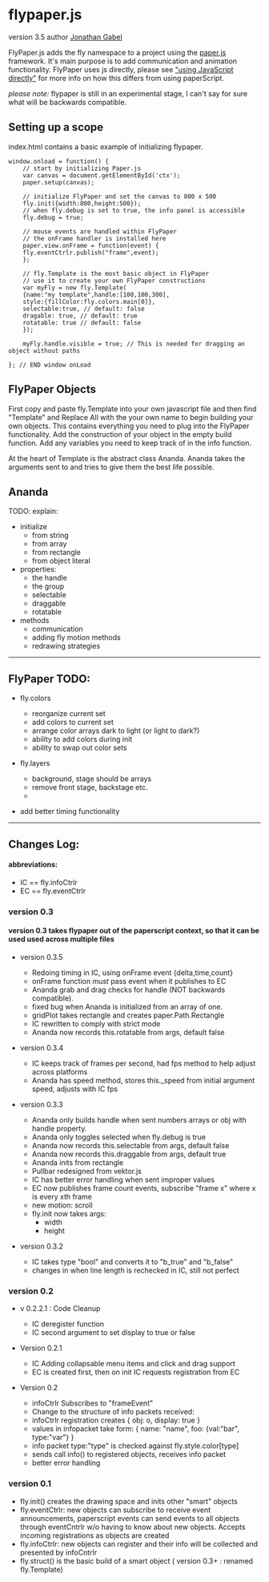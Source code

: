 # flypaper.js
version 3.5 author [Jonathan Gabel](http://jonathangabel.com)

FlyPaper.js adds the fly namespace to a project using the [paper.js](http://paperjs.org) framework. It's main purpose is to add communication and animation functionality.  FlyPaper uses js directly, please see ["using JavaScript directly"](http://paperjs.org/tutorials/getting-started/using-javascript-directly/) for more info on how this differs from using paperScript. 

*please note:* flypaper is still in an experimental stage, I can't say for sure what will be backwards compatible.

## Setting up a scope

index.html contains a basic example of initializing flypaper.  

	window.onload = function() {
		// start by initializing Paper.js
		var canvas = document.getElementById('ctx');
		paper.setup(canvas);
		
		// initialize FlyPaper and set the canvas to 800 x 500 
		fly.init({width:800,height:500});
		// when fly.debug is set to true, the info panel is accessible
		fly.debug = true;
		
		// mouse events are handled within FlyPaper
		// the onFrame handler is installed here
		paper.view.onFrame = function(event) {
		fly.eventCtrlr.publish("frame",event);
		};

		// fly.Template is the most basic object in FlyPaper
		// use it to create your own FlyPaper constructions
		var myFly = new fly.Template(
		{name:"my template",handle:[100,100,300],
		style:{fillColor:fly.colors.main[0]},
		selectable:true, // default: false
		dragable: true, // default: true
		rotatable: true // default: false
		});
		
		myFly.handle.visible = true; // This is needed for dragging an object without paths

	}; // END window onLoad


## FlyPaper Objects

First copy and paste fly.Template into your own javascript file and then find "Template" and Replace All with the your own name to begin building your own objects.  This contains everything you need to plug into the FlyPaper functionality.  Add the construction of your object in the empty build function.  Add any variables you need to keep track of in the info function.

At the heart of Template is the abstract class Ananda. Ananda takes the arguments sent to and tries to give them the best life possible.

## Ananda 

TODO: explain:

  * initialize 
    * from string
    * from array
    * from rectangle
    * from object literal
  * properties: 
    * the handle 
    * the group
    * selectable
    * draggable
    * rotatable
  * methods 
    * communication 
    * adding fly motion methods
    * redrawing strategies

----

## FlyPaper TODO:

  * fly.colors
    * reorganize current set
    * add colors to current set
    * arrange color arrays dark to light (or light to dark?)
    * ability to add colors during init
    * ability to swap out color sets

  * fly.layers
    * background, stage should be arrays
    * remove front stage, backstage etc. 
    * 
  * add better timing functionality

----

## Changes Log:

#### abbreviations:
  * IC == fly.infoCtrlr
  * EC == fly.eventCtrlr

### version 0.3

#### version 0.3 takes flypaper out of the paperscript context, so that it can be used used across multiple files
  * version 0.3.5
    * Redoing timing in IC, using onFrame event {delta,time,count} 
    * onFrame function *must* pass event when it publishes to EC 
    * Ananda grab and drag checks for handle (NOT backwards compatible). 
    * fixed bug when Ananda is initialized from an array of one.
    * gridPlot takes rectangle and creates paper.Path.Rectangle 
    * IC rewritten to comply with strict mode
    * Ananda now records this.rotatable from args, default false

  * version 0.3.4
    * IC keeps track of frames per second, had fps method to help adjust across platforms
    * Ananda has speed method, stores this._speed from initial argument speed, adjusts with IC fps 

  * version 0.3.3
    * Ananda only builds handle when sent numbers arrays or obj with handle property. 
    * Ananda only toggles selected when fly.debug is true
    * Ananda now records this.selectable from args, default false
    * Ananda now records this.draggable from args, default true
    * Ananda inits from rectangle
    * Pullbar redesigned from vektor.js
    * IC has better error handling when sent improper values
    * EC now publishes frame count events, subscribe "frame x" where x is every xth frame
    * new motion: scroll
    * fly.init now takes args:
      * width 
      * height 

  * version 0.3.2
    * IC takes type "bool" and converts it to "b_true" and "b_false"
    * changes in when line length is rechecked in IC, still not perfect

### version 0.2

  * v 0.2.2.1 : Code Cleanup
    * IC deregister function
    * IC second argument to set display to true or false

  * Version 0.2.1
    * IC Adding collapsable menu items and click and drag support
    * EC is created first, then on init IC requests registration from EC
    
  * Version 0.2
    * infoCtrlr Subscribes to "frameEvent"
    * Change to the structure of info packets received:
    * infoCtrlr registration creates { obj: o, display: true }
    * values in infopacket take form: { name: "name", foo: {val:"bar", type:"var"} }
    * info packet type:"type" is checked against fly.style.color[type]
    * sends call info() to registered objects, receives info packet
    * better error handling
    
### version 0.1

  * fly.init() creates the drawing space and inits other "smart" objects
  * fly.eventCtrlr: new objects can subscribe to receive event announcements, paperscript events can send events to all objects through eventCntrlr w/o having to know about new objects. Accepts incoming registrations as objects are created
  * fly.infoCtrlr: new objects can register and their info will be collected and presented by infoCntrlr
  * fly.struct() is the basic build of a smart object ( version 0.3+ : renamed fly.Template)
